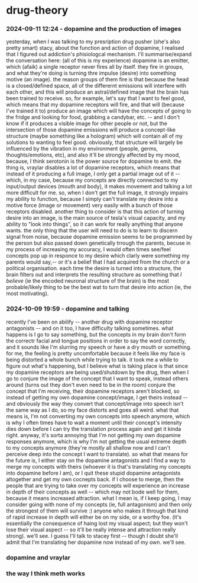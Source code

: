 # drug-theory

### 2024-09-11 12:24 - dopamine and the production of images

yesterday, when I was talking to my presription drug pusher (she's also pretty smart) stacy, about the function and action of dopamine, I realised that I figured out addiction's phisiologcal mechanism. I'll summarise/expand the conversation here: (all of this is my experience) dopamine is an emitter, which (afaik) a single receptor never fires all by itself. they fire in groups, and what they're doing is turning thre impulse (desire) into something motive (an image). the reason groups of them fire is that because the head is a closed/defined space, all of the differernt emissions will interfere with each other, and this will produce an astral/defined image that the brain has been trained to receive. so, for example, let's say that I want to feel good, which means that my dopamine receptors will fire, and that will (because I've trained it to) produce an image which will have the concepts of going to the fridge and looking for food, grabbing a candybar, etc. -- and I don't know if it produces a visible image for other people or not, but the intersection of those dopamine emissions will produce a concept-like structure (maybe something like a hologram) which will contain all of my solutions to wanting to feel good. obviously, that structure will largely be influenced by the vibration in my environment (people, germs, thoughts/emotions, etc), and also it'll be strongly affected by my mood, because, I think serotonin is the power source for dopamine to emit.
    the thing is, vraylar disables a lot of dopamine receptors, which means that instead of it producing a full image, I only get a partial image out of it -- which, in my case, because my concepts are directly connected to my input/output devices (mouth and body), it makes movement and talking a lot more difficult for me. so, when I don't get the full image, it strongly impairs my ability to function, because I simply can't translate my desire into a motive force (image or movement) very easily with a bunch of those receptors disabled.
another thing to consider is that this action of turning desire into an image, is the main source of tesla's visual capacity, and my ability to "look into things", so it can work for really anything that anyone wants. the only thing that the user will need to do is to learn to discern signal from noise, because dopamine emission seems to be programmed by the person but also passed down genetically trrough the parents, becuse in my process of increasing my accuracy, I would often times see/feel concepts pop up in responce to my desire which clarly were something my parents would say,-- or it's a belief that I had acquired from the church or a political organisation. each time the desire is turned into a structure, the brain filters out and interprets the resulting structure as something that *I believe* (ie the encoded neuronal structure of the brain) is the most probable/likely thing to be the best wat to turn that desire into action (ie, the most motivating).

### 2024-10-09 19:59 - dopamine and talking

recently I've been on abilify -- another drug with dopamine receptor antagonists -- and on it too, I have difficulty talking sometimes. what happens is I go to say something, but the concepts in my brain don't form the correctr facial and tongue positions in order to say the word correctly, and it sounds like I'm slurring my speech or have a dry mouth or something. for me, the feeling is pretty uncomfortable because it feels like my face is being distorted a whole bunch while trying to talk. it took me a while to figure out what's happening, but I believe what is taking place is that since my dopamine receptors are being used/shutdown by the drug, then when I go to conjure the image of the concept that I want to speak, instead others around (turns out they don't even need to be in the room) conjure the concept that I'm receiving, their dopamine receptors aren't blocked, so instead of getting my own dopamine concept/image, I get theirs instead -- and obviously the way they convert that concept/image into speech isn't the same way as I do, so my face distorts and goes all weird.
    what that means is, I'm not converting my own concepts into speech anymore, which is why I often times have to wait a moment until their concept's intensity dies down before I can try the translation process again and get it kinda right. anyway, it's sorta annoying that I'm not getting my own dopamine responses anymore, which is why I'm not getting the usual extreme depth to my concepts anymore (they're mostly all shallow now and I can't perceive deep into the concept I want to translate).
so what that means for the future is, I either stay on the dopamine antagonists and I find a way to merge my concepts with theirs (whoever it is that's translating my concepts into dopamine before I am), or I quit these stupid dopamine antagonists altogether and get my own cocnepts back. if I choose to merge, then the people that are trying to take over my concepts will experience an increase in depth of their concepts as well -- which may not bode well for them, because it means increased attraction. what I mean is, if I keep going, I may consider going with none of my concepts (ie, full antagonism) and then only the strongest of them will survive :) anyone who makes it through that kind of rapid increase in depth will either be on my side, or a worthy foe. (it's essentially the consequence of haing lost my visual aspect; but they won't lose their visual aspect -- so it'll be really intense and attraction really strong). we'll see. I guess I'll talk to stacey first -- though I doubt she'll admit that I'm translating her dopamine now instead of my own. we'll see.

### dopamine and vraylar
### the way I think meth works